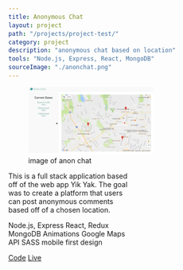 ```yaml
---
title: Anonymous Chat
layout: project
path: "/projects/project-test/"
category: project
description: "anonymous chat based on location"
tools: "Node.js, Express, React, MongoDB"
sourceImage: "./anonchat.png"
---
```



<figure style="width:50%;" class="floatLeft">
  <img  src="./anonchat.png" alt="Early Printing Press">
  <figcaption>image of anon chat</figcaption>
</figure>

<div style="width:50%;" class="floatRight">
  This is a full stack application based off of the web app Yik Yak. The goal was to create a platform that users can post anonymous comments based off of a chosen location.

  Node.js, Express
  React, Redux 
  MongoDB
  Animations
  Google Maps API
  SASS
  mobile first design
</div>

<div>
  <a target="_blank" href="https://github.com/rachelumunoz/anon-chat">Code</a>
  <a target="_blank" href="https://the-anon-chat.herokuapp.com/">Live</a>
</div>  